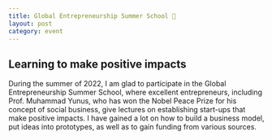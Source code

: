 ```yaml
---
title: Global Entrepreneurship Summer School 💼
layout: post
category: event
---
```


## Learning to make positive impacts

During the summer of 2022, I am glad to participate in the Global Entrepreneurship Summer School, where excellent entrepreneurs, including Prof. Muhammad Yunus, who has won the Nobel Peace Prize for his concept of social business, give lectures on establishing start-ups that make positive impacts. I have gained a lot on how to build a business model, put ideas into prototypes, as well as to gain funding from various sources.